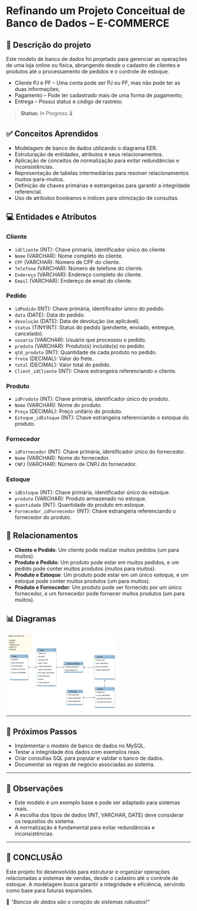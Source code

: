 # Refinando um Projeto Conceitual de Banco de Dados – E-COMMERCE

## 📝 Descrição do projeto

Este modelo de banco de dados foi projetado para gerenciar as operações de uma loja online ou física, abrangendo desde o cadastro de clientes e produtos até o processamento de pedidos e o controle de estoque.
  - Cliente PJ e PF – Uma conta pode ser PJ ou PF, mas não pode ter as duas informações;
  - Pagamento – Pode ter cadastrado mais de uma forma de pagamento;
  - Entrega – Possui status e código de rastreio;

> **Status:** <span> In Progress </span> ⏳

## ✅ Conceitos Aprendidos

- Modelagem de banco de dados utilizando o diagrama EER.
- Estruturação de entidades, atributos e seus relacionamentos.
- Aplicação de conceitos de normalização para evitar redundâncias e inconsistências.
- Representação de tabelas intermediárias para resolver relacionamentos muitos-para-muitos.
- Definição de chaves primárias e estrangeiras para garantir a integridade referencial.
- Uso de atributos booleanos e índices para otimização de consultas.

## 💻 Entidades e Atributos

### Cliente
- `idCliente` (INT): Chave primária, identificador único do cliente.
- `Nome` (VARCHAR): Nome completo do cliente.
- `CPF` (VARCHAR): Número de CPF do cliente.
- `Telefone` (VARCHAR): Número de telefone do cliente.
- `Endereço` (VARCHAR): Endereço completo do cliente.
- `Email` (VARCHAR): Endereço de email do cliente.

### Pedido
- `idPedido` (INT): Chave primária, identificador único do pedido.
- `data` (DATE): Data do pedido.
- `devolução` (DATE): Data de devolução (se aplicável).
- `status` (TINYINT): Status do pedido (pendente, enviado, entregue, cancelado).
- `usuario` (VARCHAR): Usuário que processou o pedido.
- `produto` (VARCHAR): Produto(s) incluído(s) no pedido.
- `qtd_produto` (INT): Quantidade de cada produto no pedido.
- `frete` (DECIMAL): Valor do frete.
- `total` (DECIMAL): Valor total do pedido.
- `Client_idCliente` (INT): Chave estrangeira referenciando o cliente.

### Produto
- `idProduto` (INT): Chave primária, identificador único do produto.
- `Nome` (VARCHAR): Nome do produto.
- `Preço` (DECIMAL): Preço unitário do produto.
- `Estoque_idEstoque` (INT): Chave estrangeira referenciando o estoque do produto.

### Fornecedor
- `idFornecedor` (INT): Chave primária, identificador único do fornecedor.
- `Nome` (VARCHAR): Nome do fornecedor.
- `CNPJ` (VARCHAR): Número de CNPJ do fornecedor.

### Estoque
- `idEstoque` (INT): Chave primária, identificador único do estoque.
- `produto` (VARCHAR): Produto armazenado no estoque.
- `quantidade` (INT): Quantidade do produto em estoque.
- `Fornecedor_idFornecedor` (INT): Chave estrangeira referenciando o fornecedor do produto.

## 🤝 Relacionamentos

- **Cliente e Pedido**: Um cliente pode realizar muitos pedidos (um para muitos).
- **Produto e Pedido**: Um produto pode estar em muitos pedidos, e um pedido pode conter muitos produtos (muitos para muitos).
- **Produto e Estoque**: Um produto pode estar em um único estoque, e um estoque pode conter muitos produtos (um para muitos).
- **Produto e Fornecedor**: Um produto pode ser fornecido por um único fornecedor, e um fornecedor pode fornecer muitos produtos (um para muitos).

## 📊 Diagramas
<img alt="Diagrama EER" src="./diagrama-eer-model1.png" width="300px" height="210px">

---

## 🦶 Próximos Passos

- Implementar o modelo de banco de dados no MySQL.
- Testar a integridade dos dados com exemplos reais.
- Criar consultas SQL para popular e validar o banco de dados.
- Documentar as regras de negócio associadas ao sistema.

---

## 👀 Observações

- Este modelo é um exemplo base e pode ser adaptado para sistemas reais.
- A escolha dos tipos de dados (INT, VARCHAR, DATE) deve considerar os requisitos do sistema.
- A normalização é fundamental para evitar redundâncias e inconsistências.

---

## 🏁 CONCLUSÃO

Este projeto foi desenvolvido para estruturar e organizar operações relacionadas a sistemas de vendas, desde o cadastro até o controle de estoque. A modelagem busca garantir a integridade e eficiência, servindo como base para futuras expansões.

🤖 *"Bancos de dados são o coração de sistemas robustos!"*
